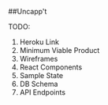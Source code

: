 ##Uncapp't


TODO:

<!-- show wireframes,
describe features, and
outline a development timeline for your application.


api-endpoints.md
component-hierarchy.md
sample-state.md
schema.md -->


1. Heroku Link
2. Minimum Viable Product
3. Wireframes
4. React Components
5. Sample State
6. DB Schema
7. API Endpoints
